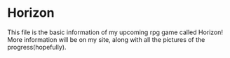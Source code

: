 Horizon
=======
This file is the basic information of my upcoming rpg game called Horizon! More information will be on my site, along with all the pictures of the progress(hopefully).
